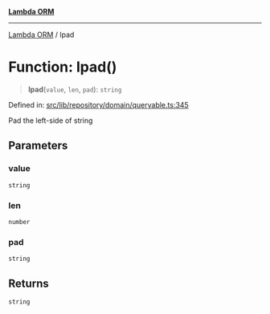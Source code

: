 [**Lambda ORM**](../README.md)

***

[Lambda ORM](../README.md) / lpad

# Function: lpad()

> **lpad**(`value`, `len`, `pad`): `string`

Defined in: [src/lib/repository/domain/queryable.ts:345](https://github.com/lambda-orm/lambdaorm-base/blob/5f10bdc7d0f008296efbcbe89bc2bf1ed03aaaef/src/lib/repository/domain/queryable.ts#L345)

Pad the left-side of string

## Parameters

### value

`string`

### len

`number`

### pad

`string`

## Returns

`string`
